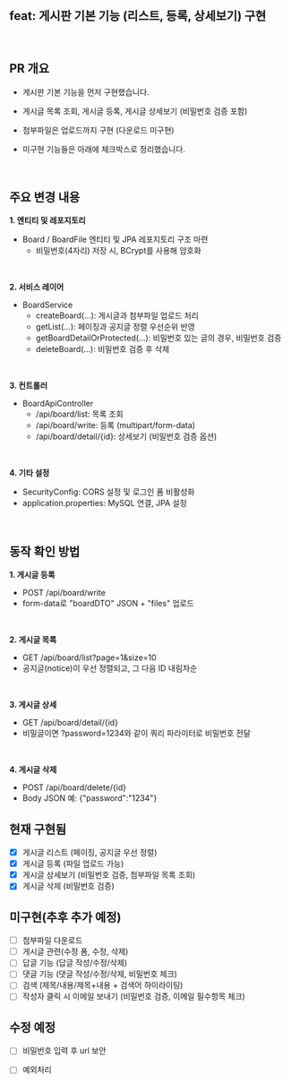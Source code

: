 
## feat: 게시판 기본 기능 (리스트, 등록, 상세보기) 구현

<br>

## PR 개요
- 게시판 기본 기능을 먼저 구현했습니다.

- 게시글 목록 조회, 게시글 등록, 게시글 상세보기 (비밀번호 검증 포함)
- 첨부파일은 업로드까지 구현 (다운로드 미구현)
- 미구현 기능들은 아래에 체크박스로 정리했습니다.
<br>

## 주요 변경 내용
**1. 엔티티 및 레포지토리**
- Board / BoardFile 엔티티 및 JPA 레포지토리 구조 마련
     - 비밀번호(4자리) 저장 시, BCrypt를 사용해 암호화
<br>

**2. 서비스 레이어**
- BoardService
     - createBoard(...): 게시글과 첨부파일 업로드 처리
     - getList(...): 페이징과 공지글 정렬 우선순위 반영
     - getBoardDetailOrProtected(...): 비밀번호 있는 글의 경우, 비밀번호 검증
     - deleteBoard(...): 비밀번호 검증 후 삭제
<br>

**3. 컨트롤러**
- BoardApiController
     - /api/board/list: 목록 조회
     - /api/board/write: 등록 (multipart/form-data)
     - /api/board/detail/{id}: 상세보기 (비밀번호 검증 옵션)
<br>

**4. 기타 설정**
- SecurityConfig: CORS 설정 및 로그인 폼 비활성화
- application.properties: MySQL 연결, JPA 설정
<br>

## 동작 확인 방법
**1. 게시글 등록**
- POST /api/board/write
- form-data로 "boardDTO" JSON + "files" 업로드
<br>

**2. 게시글 목록**
- GET /api/board/list?page=1&size=10
- 공지글(notice)이 우선 정렬되고, 그 다음 ID 내림차순
<br>

**3. 게시글 상세**
- GET /api/board/detail/{id}
- 비밀글이면 ?password=1234와 같이 쿼리 파라미터로 비밀번호 전달
<br>

**4. 게시글 삭제**
- POST /api/board/delete/{id}
- Body JSON 예: {"password":"1234"}

## 현재 구현됨
- [x] 게시글 리스트 (페이징, 공지글 우선 정렬)
- [x] 게시글 등록 (파일 업로드 가능)
- [x] 게시글 상세보기 (비밀번호 검증, 첨부파일 목록 조회)
- [x] 게시글 삭제 (비밀번호 검증)
 
## 미구현(추후 추가 예정)
- [ ] 첨부파일 다운로드
- [ ] 게시글 관련(수정 폼, 수정, 삭제)
- [ ] 답글 기능 (답글 작성/수정/삭제)
- [ ] 댓글 기능 (댓글 작성/수정/삭제, 비밀번호 체크)
- [ ] 검색 (제목/내용/제목+내용 + 검색어 하이라이팅)
- [ ] 작성자 클릭 시 이메일 보내기 (비밀번호 검증, 이메일 필수항목 체크)

 ## 수정 예정
- [ ] 비밀번호 입력 후 url 보안
- [ ] 예외처리

 
